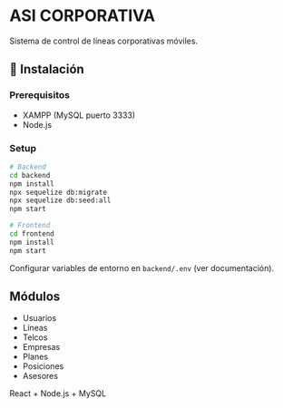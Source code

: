 # ASI CORPORATIVA

Sistema de control de líneas corporativas móviles.

## 🚀 Instalación

### Prerequisitos
- XAMPP (MySQL puerto 3333)
- Node.js

### Setup
```bash
# Backend
cd backend
npm install
npx sequelize db:migrate
npx sequelize db:seed:all
npm start

# Frontend  
cd frontend
npm install
npm start
```

Configurar variables de entorno en `backend/.env` (ver documentación).

## Módulos
- Usuarios
- Líneas
- Telcos
- Empresas
- Planes
- Posiciones
- Asesores

React + Node.js + MySQL